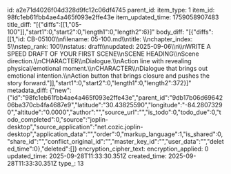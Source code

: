 id: a2e71d4026f04d328d9fc12c06df4745
parent_id: 
item_type: 1
item_id: 98fc1eb61fbb4ae4a465f093e2ffe43e
item_updated_time: 1759058907483
title_diff: "[{\"diffs\":[[1,\"05-100\"]],\"start1\":0,\"start2\":0,\"length1\":0,\"length2\":6}]"
body_diff: "[{\"diffs\":[[1,\"id: CB-05100\\\nfilename: 05-100.md\\\ntitle: \\\nchapter_index: 5\\\nstep_rank: 100\\\nstatus: draft\\\nupdated: 2025-09-06\\\n\\\nWRITE A SPEED DRAFT OF YOUR FIRST SCENE\\\nSCENE HEADING\\\nScene direction.\\\nCHARACTER\\\nDialogue.\\\nAction line with revealing physical/emotional moment.\\\nCHARACTER\\\nDialogue that brings out emotional intention.\\\nAction button that brings closure and pushes the story forward.\"]],\"start1\":0,\"start2\":0,\"length1\":0,\"length2\":372}]"
metadata_diff: {"new":{"id":"98fc1eb61fbb4ae4a465f093e2ffe43e","parent_id":"9db17b06d6964206ba370cb4fa4687e9","latitude":"30.43825590","longitude":"-84.28073290","altitude":"0.0000","author":"","source_url":"","is_todo":0,"todo_due":0,"todo_completed":0,"source":"joplin-desktop","source_application":"net.cozic.joplin-desktop","application_data":"","order":0,"markup_language":1,"is_shared":0,"share_id":"","conflict_original_id":"","master_key_id":"","user_data":"","deleted_time":0},"deleted":[]}
encryption_cipher_text: 
encryption_applied: 0
updated_time: 2025-09-28T11:33:30.351Z
created_time: 2025-09-28T11:33:30.351Z
type_: 13